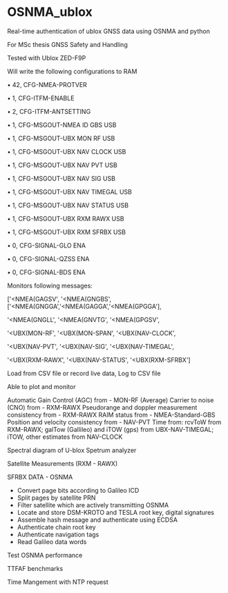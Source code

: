 # OSNMA_ublox
Real-time authentication of ublox GNSS data using OSNMA and python

For MSc thesis GNSS Safety and Handling

Tested with Ublox ZED-F9P

Will write the following configurations to RAM 

• 42, CFG-NMEA-PROTVER

• 1, CFG-ITFM-ENABLE

• 2, CFG-ITFM-ANTSETTING

• 1, CFG-MSGOUT-NMEA ID GBS USB

• 1, CFG-MSGOUT-UBX MON RF USB

• 1, CFG-MSGOUT-UBX NAV CLOCK USB

• 1, CFG-MSGOUT-UBX NAV PVT USB

• 1, CFG-MSGOUT-UBX NAV SIG USB

• 1, CFG-MSGOUT-UBX NAV TIMEGAL USB

• 1, CFG-MSGOUT-UBX NAV STATUS USB

• 1, CFG-MSGOUT-UBX RXM RAWX USB

• 1, CFG-MSGOUT-UBX RXM SFRBX USB

• 0, CFG-SIGNAL-GLO ENA

• 0, CFG-SIGNAL-QZSS ENA

• 0, CFG-SIGNAL-BDS ENA


Monitors following messages:

['<NMEA(GAGSV', '<NMEA(GNGBS', ['<NMEA(GNGGA','<NMEA(GAGGA','<NMEA(GPGGA'],

 '<NMEA(GNGLL', '<NMEA(GNVTG', '<NMEA(GPGSV',
 
 '<UBX(MON-RF', '<UBX(MON-SPAN', '<UBX(NAV-CLOCK',
 
 '<UBX(NAV-PVT', '<UBX(NAV-SIG', '<UBX(NAV-TIMEGAL',
 
 '<UBX(RXM-RAWX', '<UBX(NAV-STATUS', '<UBX(RXM-SFRBX']
 
 Load from CSV file or record live data, Log to CSV file
 
Able to plot and monitor
 
Automatic Gain Control (AGC) from - MON-RF
(Average) Carrier to noise (CNO) from - RXM-RAWX
Pseudorange and doppler measurement consistency from - RXM-RAWX
RAIM status from - NMEA-Standard-GBS
Position and velocity consistency from - NAV-PVT
Time from: rcvToW from RXM-RAWX; galTow (Gallileo) and iTOW (gps) from UBX-NAV-TIMEGAL; iTOW, other estimates from NAV-CLOCK
 
Spectral diagram of U-blox Spetrum analyzer

Satellite Measurements (RXM - RAWX)

SFRBX DATA - OSNMA
  - Convert page bits according to Galileo ICD
  - Split pages by satellite PRN
  - Filter satellite which are actively transmitting OSNMA
  - Locate and store DSM-KROTO and TESLA root key, digital signatures
  - Assemble hash message and authenticate using ECDSA
  - Authenticate chain root key
  - Authenticate navigation tags
  - Read Galileo data words

Test OSNMA performance

TTFAF benchmarks

Time Mangement with NTP request



